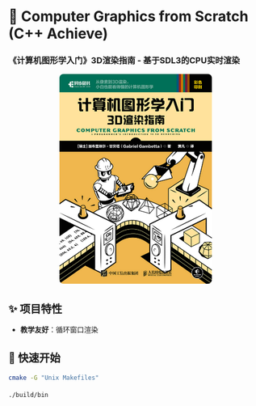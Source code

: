 # 🎨 Computer Graphics from Scratch (C++ Achieve)  
### 《计算机图形学入门》3D渲染指南 - 基于SDL3的CPU实时渲染

<div align="center">
  <img src="screenshot/BookPage.jpg" width="60%" style="border-radius: 8px;">
</div>

## ✨ 项目特性
- **教学友好**：循环窗口渲染

## 🚀 快速开始
```bash
cmake -G "Unix Makefiles"

./build/bin